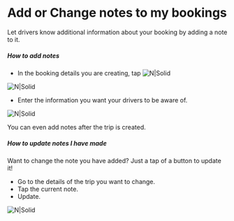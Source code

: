 <h1>Add or Change notes to my bookings</h1>

Let drivers know additional information about your booking by adding a note to it.

##### **How to add notes**
- In the booking details you are creating, tap ![N|Solid](https://static-qup.s3.us-west-1.amazonaws.com/gif/icon-add-more.JPG)


![N|Solid](https://static-qup.s3.us-west-1.amazonaws.com/gif/add-more.jpg ':size=300')

- Enter the information you want your drivers to be aware of.


![N|Solid](https://static-qup.s3.us-west-1.amazonaws.com/gif/add-notes.PNG ':size=300')

You can even add notes after the trip is created.

##### **How to update notes I have made**

Want to change the note you have added? Just a tap of a button to update it!
- Go to the details of the trip you want to change.
- Tap the current note.
- Update.


![N|Solid](https://static-qup.s3.us-west-1.amazonaws.com/gif/update-notes.jpg ':size=300')
